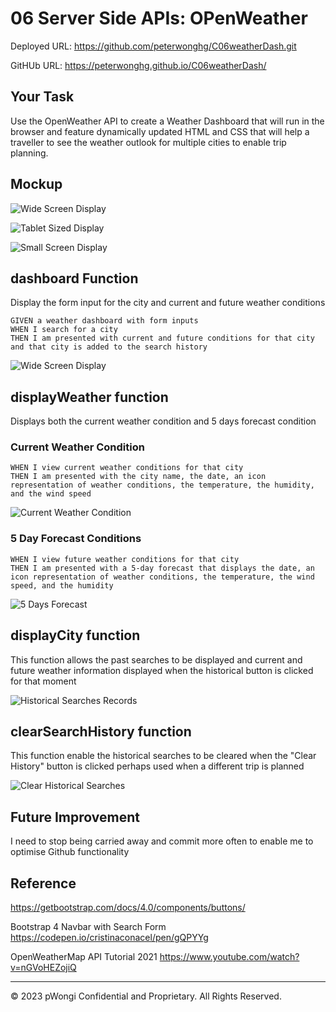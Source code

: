 # 06 Server Side APIs: OPenWeather

Deployed URL: https://github.com/peterwonghg/C06weatherDash.git

GitHUb URL: https://peterwonghg.github.io/C06weatherDash/


## Your Task

Use the OpenWeather API to create a Weather Dashboard that will run in the browser and feature dynamically updated HTML and CSS that will help a traveller to see the weather outlook for multiple cities to enable trip planning.


## Mockup
![Wide Screen Display](./Assets/Images/monitorDisplay.png)

![Tablet Sized Display](./Assets/Images/tabletDisplay.png)

![Small Screen Display](./Assets/Images/mobileDisplay.png)


## dashboard Function
Display the form input for the city and current and future weather conditions
```
GIVEN a weather dashboard with form inputs
WHEN I search for a city
THEN I am presented with current and future conditions for that city and that city is added to the search history
```

![Wide Screen Display](./Assets/Images/monitorDisplay.png)


## displayWeather function
Displays both the current weather condition and 5 days forecast condition

### Current Weather Condition
```
WHEN I view current weather conditions for that city
THEN I am presented with the city name, the date, an icon representation of weather conditions, the temperature, the humidity, and the wind speed
```

![Current Weather Condition](./Assets/Images/currentWeather.png)


### 5 Day Forecast Conditions
```
WHEN I view future weather conditions for that city
THEN I am presented with a 5-day forecast that displays the date, an icon representation of weather conditions, the temperature, the wind speed, and the humidity
```

![5 Days Forecast](./Assets/Images/5DayForecast.png)


## displayCity function
This function allows the past searches to be displayed and current and future weather information displayed when the historical button is clicked for that moment

![Historical Searches Records](./Assets/Images/searchHistory.png)


## clearSearchHistory function
This function enable the historical searches to be cleared when the "Clear History" button is clicked perhaps used when a different trip is planned

![Clear Historical Searches](./Assets/Images/clearHistory.png)


## Future Improvement
I need to stop being carried away and commit more often to enable me to optimise Github functionality


## Reference
https://getbootstrap.com/docs/4.0/components/buttons/

Bootstrap 4 Navbar with Search Form
https://codepen.io/cristinaconacel/pen/gQPYYg

OpenWeatherMap API Tutorial 2021
https://www.youtube.com/watch?v=nGVoHEZojiQ


- - -
© 2023 pWongi Confidential and Proprietary. All Rights Reserved.
